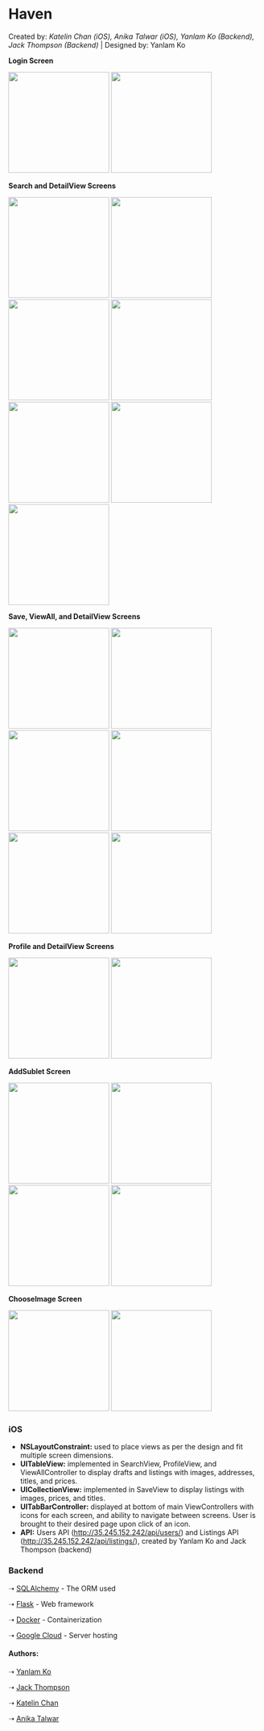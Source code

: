 # Haven
Created by: *Katelin Chan (iOS), Anika Talwar (iOS), Yanlam Ko (Backend), Jack Thompson (Backend)* | Designed by: Yanlam Ko

**Login Screen**
<p float="left">
  <img src="https://raw.githubusercontent.com/kchan323/Haven/master/Screenshots/Login1.png" width = '200'/>
  <img src="https://raw.githubusercontent.com/kchan323/Haven/master/Screenshots/Login2.png" width = '200'/>
</p>

**Search and DetailView Screens**
<p float="left">
    <img src="https://raw.githubusercontent.com/kchan323/Haven/master/Screenshots/PullToRefresh.png" width = '200'/>
  <img src="https://raw.githubusercontent.com/kchan323/Haven/master/Screenshots/SearchLoad.png" width = '200'/>
  <img src="https://raw.githubusercontent.com/kchan323/Haven/master/Screenshots/Searches.png" width = '200'/>
  <img src="https://raw.githubusercontent.com/kchan323/Haven/master/Screenshots/Search1.png" width = '200'/>
  <img src="https://raw.githubusercontent.com/kchan323/Haven/master/Screenshots/Search2.png" width = '200'/>
  <img src="https://raw.githubusercontent.com/kchan323/Haven/master/Screenshots/DetailSearch1.png" width = '200'/>
  <img src="https://raw.githubusercontent.com/kchan323/Haven/master/Screenshots/DetailSearch2.png" width = '200'/>
</p>

**Save, ViewAll, and DetailView Screens**
<p float="left">
  <img src="https://raw.githubusercontent.com/kchan323/Haven/master/Screenshots/Saves.png" width = '200'/>
  <img src="https://raw.githubusercontent.com/kchan323/Haven/master/Screenshots/ViewAll1.png" width = '200'/>
  <img src="https://raw.githubusercontent.com/kchan323/Haven/master/Screenshots/ViewAll2.png" width = '200'/>
  <img src="https://raw.githubusercontent.com/kchan323/Haven/master/Screenshots/Detail1.png" width = '200'/>
  <img src="https://raw.githubusercontent.com/kchan323/Haven/master/Screenshots/Detail2.png" width = '200'/>
  <img src="https://raw.githubusercontent.com/kchan323/Haven/master/Screenshots/Detail3.png" width = '200'/>
</p>

**Profile and DetailView Screens**
<p float="left">
  <img src="https://raw.githubusercontent.com/kchan323/Haven/master/Screenshots/Profile.png" width = '200'/>
  <img src="https://raw.githubusercontent.com/kchan323/Haven/master/Screenshots/DetailProfile.png" width = '200'/>
</p>

**AddSublet Screen**
<p float="left">
  <img src="https://raw.githubusercontent.com/kchan323/Haven/master/Screenshots/Post1.png" width = '200'/>
  <img src="https://raw.githubusercontent.com/kchan323/Haven/master/Screenshots/Post2.png" width = '200'/>
  <img src="https://raw.githubusercontent.com/kchan323/Haven/master/Screenshots/Post3.png" width = '200'/>
  <img src="https://raw.githubusercontent.com/kchan323/Haven/master/Screenshots/Post4.png" width = '200'/>
</p>

**ChooseImage Screen**
<p float="left">
  <img src="https://raw.githubusercontent.com/kchan323/Haven/master/Screenshots/Photo1.png" width = '200'/>
  <img src="https://raw.githubusercontent.com/kchan323/Haven/master/Screenshots/Photo2.png" width = '200'/>
</p>

### iOS
- **NSLayoutConstraint:** used to place views as per the design and fit multiple screen dimensions.
- **UITableView:** implemented in SearchView, ProfileView, and ViewAllController to display drafts and listings with images, addresses, titles, and prices.
- **UICollectionView:** implemented in SaveView to display listings with images, prices, and titles.
- **UITabBarController:** displayed at bottom of main ViewControllers with icons for each screen, and ability to navigate between screens. User is brought to their desired page upon click of an icon.
- **API:** Users API (http://35.245.152.242/api/users/) and Listings API (http://35.245.152.242/api/listings/), created by Yanlam Ko and Jack Thompson (backend)

### Backend
&#10141; [SQLAlchemy](https://www.sqlalchemy.org/) - The ORM used

&#10141; [Flask](http://flask.pocoo.org/) - Web framework

&#10141; [Docker](https://www.docker.com/) - Containerization

&#10141; [Google Cloud](https://cloud.google.com/) - Server hosting

#### Authors:
&#10141; [Yanlam Ko](https://github.com/YKo20010)

&#10141; [Jack Thompson](https://github.com/jackthmp)

&#10141; [Katelin Chan](https://github.com/kchan323)

&#10141; [Anika Talwar](https://github.com/atalwar98)
